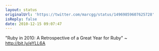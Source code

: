 ```yaml
---
layout: status
originalUrl: 'https://twitter.com/marcgg/status/14969859607625728'
isReply: false
date: 2010-12-15 09:07:47
---
```


"Ruby in 2010: A Retrospective of a Great Year for Ruby" ~ http://bit.ly/eYLL6A

